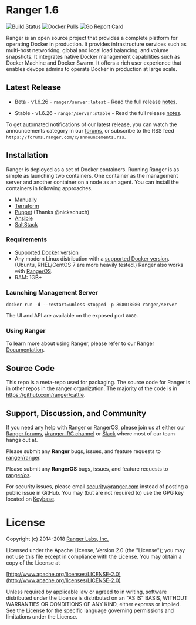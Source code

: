 # Ranger 1.6

[![Build Status](https://drone8.ranger.io/api/badges/ranger/ranger/status.svg?branch=master)](https://drone8.ranger.io/ranger/ranger)
[![Docker Pulls](https://img.shields.io/docker/pulls/ranger/server.svg)](https://store.docker.com/community/images/ranger/server)
[![Go Report Card](https://goreportcard.com/badge/github.com/ranger/ranger)](https://goreportcard.com/report/github.com/ranger/ranger)

Ranger is an open source project that provides a complete platform for operating Docker in production. It provides infrastructure services such as multi-host networking, global and local load balancing, and volume snapshots. It integrates native Docker management capabilities such as Docker Machine and Docker Swarm. It offers a rich user experience that enables devops admins to operate Docker in production at large scale.

## Latest Release

* Beta - v1.6.26 - `ranger/server:latest` - Read the full release [notes](https://github.com/ranger/ranger/releases/tag/v1.6.26).

* Stable - v1.6.26 - `ranger/server:stable` - Read the full release [notes](https://github.com/ranger/ranger/releases/tag/v1.6.26).

To get automated notifications of our latest release, you can watch the announcements category in our [forums](http://forums.ranger.com/c/announcements), or subscribe to the RSS feed `https://forums.ranger.com/c/announcements.rss`.

## Installation

Ranger is deployed as a set of Docker containers.  Running Ranger is as simple as launching two containers.  One container as the management server and another container on a node as an agent.  You can install the containers in following approaches.

* [Manually](#launching-management-server)
* [Terraform](https://github.com/ranger/terraform-modules)
* [Puppet](https://github.com/nickschuch/puppet-ranger) (Thanks @nickschuch)
* [Ansible](https://github.com/joshuacox/ansibleplaybook-ranger)
* [SaltStack](https://github.com/komljen/ranger-salt)

### Requirements

* [Supported Docker version](http://ranger.com/docs/ranger/v1.6/en/hosts/#supported-docker-versions)
* Any modern Linux distribution with a [supported Docker version](http://ranger.com/docs/ranger/v1.6/en/hosts/#supported-docker-versions). (Ubuntu, RHEL/CentOS 7 are more heavily tested.) Ranger also works with [RangerOS](https://github.com/ranger/os).
* RAM: 1GB+

### Launching Management Server

    docker run -d --restart=unless-stopped -p 8080:8080 ranger/server

The UI and API are available on the exposed port `8080`.

### Using Ranger

To learn more about using Ranger, please refer to our [Ranger Documentation](http://docs.ranger.com/).

## Source Code

This repo is a meta-repo used for packaging.  The source code for Ranger is in other repos in the ranger organization.  The majority of the code is in https://github.com/ranger/cattle.

## Support, Discussion, and Community
If you need any help with Ranger or RangerOS, please join us at either our [Ranger forums](http://forums.ranger.com/), [#ranger IRC channel](http://webchat.freenode.net/?channels=ranger) or [Slack](https://slack.ranger.io/) where most of our team hangs out at.

Please submit any **Ranger** bugs, issues, and feature requests to [ranger/ranger](//github.com/ranger/ranger/issues). 

Please submit any **RangerOS** bugs, issues, and feature requests to [ranger/os](//github.com/ranger/os/issues).

For security issues, please email security@ranger.com instead of posting a public issue in GitHub.  You may (but are not required to) use the GPG key located on [Keybase](https://keybase.io/ranger).

# License

Copyright (c) 2014-2018 [Ranger Labs, Inc.](http://ranger.com)

Licensed under the Apache License, Version 2.0 (the "License");
you may not use this file except in compliance with the License.
You may obtain a copy of the License at

[http://www.apache.org/licenses/LICENSE-2.0](http://www.apache.org/licenses/LICENSE-2.0)

Unless required by applicable law or agreed to in writing, software
distributed under the License is distributed on an "AS IS" BASIS,
WITHOUT WARRANTIES OR CONDITIONS OF ANY KIND, either express or implied.
See the License for the specific language governing permissions and
limitations under the License.
